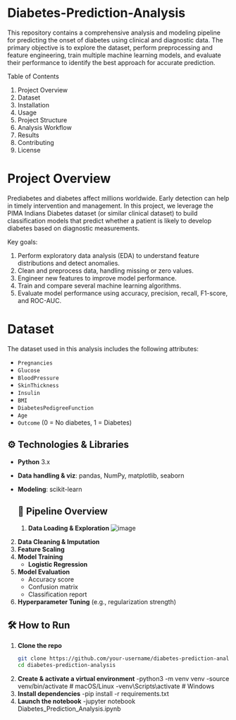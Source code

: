 # Diabetes-Prediction-Analysis
This repository contains a comprehensive analysis and modeling pipeline for predicting the onset of diabetes using clinical and diagnostic data. The primary objective is to explore the dataset, perform preprocessing and feature engineering, train multiple machine learning models, and evaluate their performance to identify the best approach for accurate prediction.

Table of Contents
1. Project Overview
2. Dataset
3. Installation
4. Usage
5. Project Structure
6. Analysis Workflow
7. Results
8. Contributing
9. License

# Project Overview
Prediabetes and diabetes affect millions worldwide. Early detection can help in timely intervention and management. In this project, we leverage the PIMA Indians Diabetes dataset (or similar clinical dataset) to build classification models that predict whether a patient is likely to develop diabetes based on diagnostic measurements.

Key goals:
1. Perform exploratory data analysis (EDA) to understand feature distributions and detect anomalies.
2. Clean and preprocess data, handling missing or zero values.
3. Engineer new features to improve model performance.
4. Train and compare several machine learning algorithms.
5. Evaluate model performance using accuracy, precision, recall, F1-score, and ROC-AUC.


# Dataset
The dataset used in this analysis includes the following attributes:
- `Pregnancies`  
- `Glucose`  
- `BloodPressure`  
- `SkinThickness`  
- `Insulin`  
- `BMI`  
- `DiabetesPedigreeFunction`  
- `Age`  
- `Outcome` (0 = No diabetes, 1 = Diabetes)


## ⚙️ Technologies & Libraries

- **Python** 3.x  
- **Data handling & viz**: pandas, NumPy, matplotlib, seaborn  
- **Modeling**: scikit-learn

  ## 🚀 Pipeline Overview

  1. **Data Loading & Exploration**
     ![image](https://github.com/user-attachments/assets/65fbf120-0088-4d1b-a0e7-8648ba1cbc9a)

2. **Data Cleaning & Imputation**  
3. **Feature Scaling**  
4. **Model Training**  
   - **Logistic Regression**  
5. **Model Evaluation**  
   - Accuracy score  
   - Confusion matrix  
   - Classification report  
6. **Hyperparameter Tuning** (e.g., regularization strength)


## 🛠 How to Run

1. **Clone the repo**  
   ```bash
   git clone https://github.com/your-username/diabetes-prediction-analysis.git
   cd diabetes-prediction-analysis

2. **Create & activate a virtual environment**
     -python3 -m venv venv
     -source venv/bin/activate   # macOS/Linux
     -venv\Scripts\activate      # Windows
3. **Install dependencies**
     -pip install -r requirements.txt
4. **Launch the notebook**
     -jupyter notebook Diabetes_Prediction_Analysis.ipynb
   

